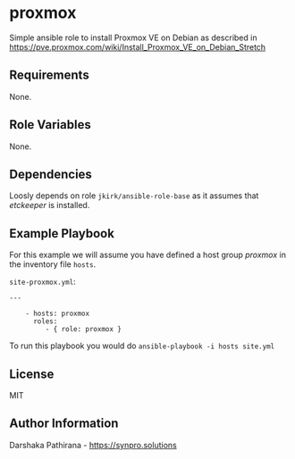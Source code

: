 proxmox
=======

Simple ansible role to install Proxmox VE on Debian as described in https://pve.proxmox.com/wiki/Install_Proxmox_VE_on_Debian_Stretch

Requirements
------------

None.

Role Variables
--------------

None.

Dependencies
------------

Loosly depends on role `jkirk/ansible-role-base` as it assumes that *etckeeper* is installed.

Example Playbook
----------------

For this example we will assume you have defined a host group *proxmox* in the inventory file `hosts`.

`site-proxmox.yml`:

```
---

    - hosts: proxmox
      roles:
         - { role: proxmox }
```

To run this playbook you would do `ansible-playbook -i hosts site.yml`

License
-------

MIT

Author Information
------------------

Darshaka Pathirana - https://synpro.solutions
